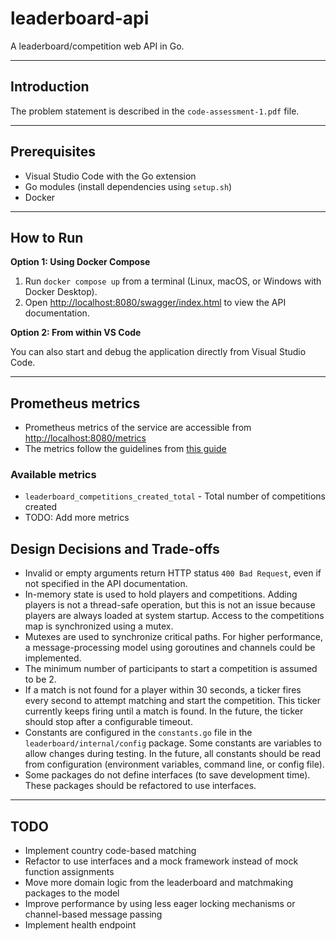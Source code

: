 
# leaderboard-api

A leaderboard/competition web API in Go.

---

## Introduction

The problem statement is described in the `code-assessment-1.pdf` file.

---

## Prerequisites

- Visual Studio Code with the Go extension
- Go modules (install dependencies using `setup.sh`)
- Docker

---

## How to Run

**Option 1: Using Docker Compose**

1. Run `docker compose up` from a terminal (Linux, macOS, or Windows with Docker Desktop).
2. Open [http://localhost:8080/swagger/index.html](http://localhost:8080/swagger/index.html) to view the API documentation.

**Option 2: From within VS Code**

You can also start and debug the application directly from Visual Studio Code.

---

## Prometheus metrics

- Prometheus metrics of the service are accessible from [http://localhost:8080/metrics](http://localhost:8080/metrics)
- The metrics follow the guidelines from [this guide](https://prometheus.io/docs/practices/naming/)

### Available metrics

- `leaderboard_competitions_created_total` - Total number of competitions created
- TODO: Add more metrics

## Design Decisions and Trade-offs

- Invalid or empty arguments return HTTP status `400 Bad Request`, even if not specified in the API documentation.
- In-memory state is used to hold players and competitions. Adding players is not a thread-safe operation, but this is not an issue because players are always loaded at system startup. Access to the competitions map is synchronized using a mutex.
- Mutexes are used to synchronize critical paths. For higher performance, a message-processing model using goroutines and channels could be implemented.
- The minimum number of participants to start a competition is assumed to be 2.
- If a match is not found for a player within 30 seconds, a ticker fires every second to attempt matching and start the competition. This ticker currently keeps firing until a match is found. In the future, the ticker should stop after a configurable timeout.
- Constants are configured in the `constants.go` file in the `leaderboard/internal/config` package. Some constants are variables to allow changes during testing. In the future, all constants should be read from configuration (environment variables, command line, or config file).
- Some packages do not define interfaces (to save development time). These packages should be refactored to use interfaces.

---

## TODO

- Implement country code-based matching
- Refactor to use interfaces and a mock framework instead of mock function assignments
- Move more domain logic from the leaderboard and matchmaking packages to the model
- Improve performance by using less eager locking mechanisms or channel-based message passing
- Implement health endpoint